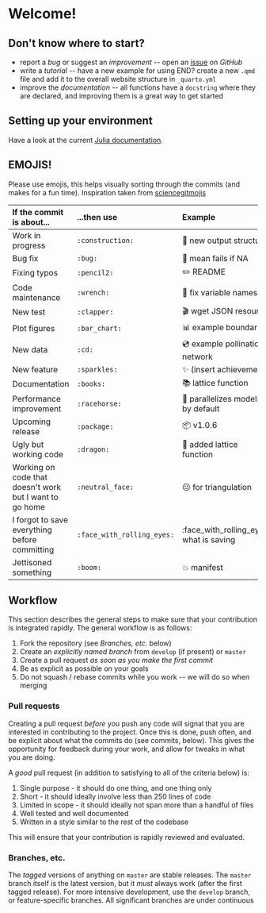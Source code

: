 # Welcome!

## Don't know where to start?

- report a *bug* or suggest an *improvement* -- open an [issue] on *GitHub*
- write a *tutorial* -- have a new example for using END? create a new `.qmd` file and add it to the overall website structure in `_quarto.yml`
- improve the *documentation* -- all functions have a `docstring` where they are declared, and improving them is a great way to get started

[issue]: https://github.com/EcoJulia/SpatialBoundaries.jl/issues

## Setting up your environment

Have a look at the current [Julia documentation][pkgdoc].

[pkgdoc]: https://docs.julialang.org/en/stable/manual/packages/#Making-changes-to-an-existing-package-1

## EMOJIS!

Please use emojis, this helps visually sorting through the commits (and makes for a 
fun time). Inspiration taken from [sciencegitmojis](https://github.com/MichielStock/sciencegitmojis)

| If the commit is about...                               | ...then use                | Example                                        |
|:--------------------------------------------------------|:---------------------------|:-----------------------------------------------|
| Work in progress                                        | `:construction:`           | :construction: new output structure            |
| Bug fix                                                 | `:bug:`                    | :bug: mean fails if NA                         |
| Fixing typos                                            | `:pencil2:`                | :pencil2: README                               |
| Code maintenance                                        | `:wrench:`                 | :wrench: fix variable names                    |
| New test                                                | `:clapper:`                | :clapper: wget JSON resource                   |
| Plot figures                                            | `:bar_chart:`              | :bar_chart: example boundaries                 |
| New data                                                | `:cd:`                     | :cd: example pollination network               |
| New feature                                             | `:sparkles:`               | :sparkles: (insert achievement)                |
| Documentation                                           | `:books:`                  | :books: lattice function                       |
| Performance improvement                                 | `:racehorse:`              | :racehorse: parallelizes models by default     |
| Upcoming release                                        | `:package:`                | :package: v1.0.6                               |
| Ugly but working code                                   | `:dragon:`                 | :dragon: added lattice function                |
| Working on code that doesn't work but I want to go home | `:neutral_face:`           | :neutral_face: for triangulation               |
| I forgot to save everything before committing           | `:face_with_rolling_eyes:` | :face_with_rolling_eyes: what is saving        |
| Jettisoned something                                    | `:boom:`                   | :boom: manifest                                |

## Workflow

This section describes the general steps to make sure that your contribution is
integrated rapidly. The general workflow is as follows:

1. Fork the repository (see *Branches, etc.* below)
2. Create an *explicitly named branch* from `develop` (if present) or `master`
3. Create a pull request *as soon as you make the first commit*
4. Be as explicit as possible on your goals
5. Do not squash / rebase commits while you work -- we will do so when merging

### Pull requests

Creating a pull request *before* you push any code will signal that you are
interested in contributing to the project. Once this is done, push often, and be
explicit about what the commits do (see commits, below). This gives the
opportunity for feedback during your work, and allow for tweaks in what you are
doing.

A *good* pull request (in addition to satisfying to all of the criteria below)
is:

1. Single purpose - it should do one thing, and one thing only
2. Short - it should ideally involve less than 250 lines of code
3. Limited in scope - it should ideally not span more than a handful of files
4. Well tested and well documented
5. Written in a style similar to the rest of the codebase

This will ensure that your contribution is rapidly reviewed and evaluated.

### Branches, etc.

The *tagged* versions of anything on `master` are stable releases. The `master`
branch itself is the latest version, but it *must* always work (after the first
tagged release). For more intensive development, use the `develop` branch, or
feature-specific branches. All significant branches are under continuous